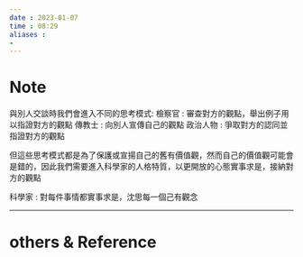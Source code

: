 ```yaml
---
date : 2023-01-07
time : 08:29
aliases :
- 
---
```

# Note
與別人交談時我們會進入不同的思考模式:
檢察官 : 審查對方的觀點，舉出例子用以指證對方的觀點
傳教士 : 向別人宣傳自己的觀點
政治人物 : 爭取對方的認同並指證對方的觀點

但這些思考模式都是為了保護或宣揚自己的舊有價值觀，然而自己的價值觀可能會是錯的，因此我們需要進入科學家的人格特質，以更開放的心態實事求是，接納對方的觀點

科學家 : 對每件事情都實事求是，沈思每一個己有觀念

---
# others &  Reference

